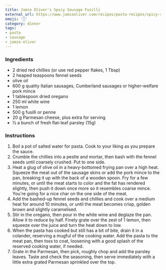 ```yaml
---
title: Jamie Oliver's Spicy Sausage Fusilli
external_url: https://www.jamieoliver.com/recipes/pasta-recipes/spicy-sausage-fusilli/
emoji: '🍝'
category: dinner
tags:
- pasta
- sausage
- jamie-oliver
---
```


### Ingredients

- 2 dried red chillies (or use red pepper flakes, 1 Tbsp)
- 2 heaped teaspoons fennel seeds
- olive oil
- 600 g quality Italian sausages, Cumberland sausages or higher-welfare pork mince
- 1 tablespoon dried oregano
- 250 ml white wine
- 1 lemon
- 500 g fusilli or penne
- 20 g Parmesan cheese, plus extra for serving
- ½ a bunch of fresh flat-leaf parsley (15g)

### Instructions

1. Boil a pot of salted water for pasta. Cook to your liking as you prepare the sauce.
2. Crumble the chillies into a pestle and mortar, then bash with the fennel seeds until coarsely crushed. Put to one side.
3. Heat a glug of olive oil in a heavy-bottomed frying pan over a high heat. Squeeze the meat out of the sausage skins or add the pork mince to the pan, breaking it up with the back of a wooden spoon. Fry for a few minutes, or until the meat starts to color and the fat has rendered slightly, then push it down once more so it resembles coarse mince. You're going for a nice char on the one side of the meat.
4. Add the bashed-up fennel seeds and chillies and cook over a medium heat for around 10 minutes, or until the meat becomes crisp, golden brown and slightly caramelised.
5. Stir in the oregano, then pour in the white wine and deglaze the pan. Allow it to reduce by half. Finely grate over the zest of 1 lemon, then squeeze over the juice and turn the heat down to low.
6. When the pasta has cooked but still has a bit of bite, drain it in a colander, reserving a mugful of the cooking water. Add the pasta to the meat pan, then toss to coat, loosening with a good splash of the reserved cooking water, if needed.
7. Grate in the Parmesan, then pick, roughly chop and add the parsley leaves. Taste and check the seasoning, then serve immediately with a little extra grated Parmesan sprinkled over the top.

